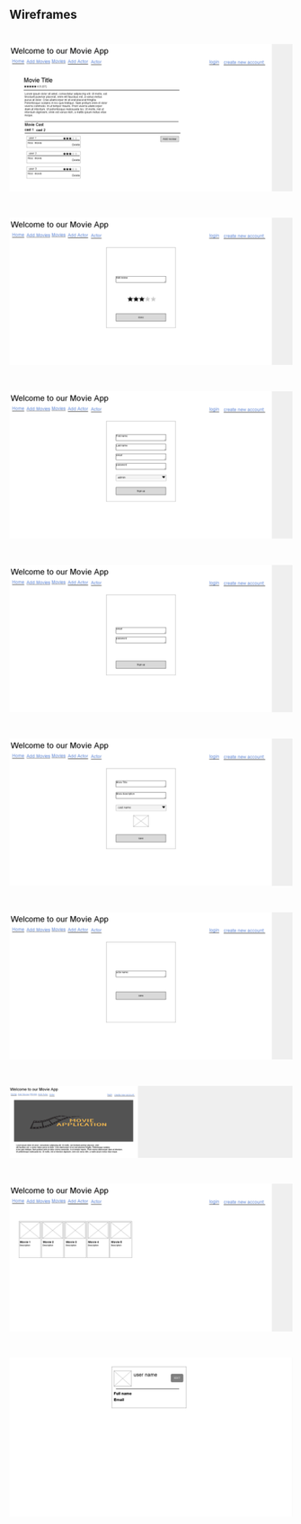 ## Wireframes 
# ![](/readme/images/img1.png)
# ![](/readme/images/img2.png)
# ![](/readme/images/img3.png)
# ![](/readme/images/img4.png)
# ![](/readme/images/img5.png)
# ![](/readme/images/img6.png)
# ![](/readme/images/img7.png)
# ![](/readme/images/img8.png)
# ![](/readme/images/img9.png)

